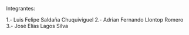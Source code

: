 Integrantes:

1.- Luis Felipe Saldaña Chuquiviguel
2.- Adrian Fernando Llontop Romero
3.- José Elías Lagos Silva

